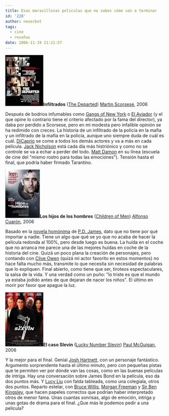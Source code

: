 ```yaml
---
title: Esas maravillosas películas que no sabes cómo van a terminar
id: '228'
author: neverbot
tags:
  - cine
  - reseñas
date: 2006-11-19 21:21:57
---
```


![Infiltrados (cartel original)](./esas-maravillosas-peliculas-que-no-sabes-como-van-a-terminar/TheDeparted.jpg "Infiltrados (cartel original)")**Infiltrados** ([The Departed](http://www.imdb.com/title/tt0407887/)) [Martin Scorsese](http://www.imdb.com/name/nm0000217/), 2006

Después de bodrios infumables como [Gangs of New York](http://www.imdb.com/title/tt0217505/) o [El Aviador](http://www.imdb.com/title/tt0338751/) (y el que opine lo contrario tiene el criterio afectado por la fama del director), ya daba por perdido a Scorsese, pero en mi modesta pero infalible opinión se ha redimido con creces. La historia de un infiltrado de la policía en la mafia y un infiltrado de la mafia en la policía, aunque uno siempre duda de cuál es cuál. [DiCaprio](http://www.imdb.com/name/nm0000138/) se come a todos los demás actores y va a más en cada película. [Jack Nicholson](http://www.imdb.com/name/nm0000197/) está cada día más histriónico y como no se controle se va a echar a perder del todo. [Matt Damon](http://www.imdb.com/name/nm0000354/) en su línea (escuela de cine del "mismo rostro para todas las emociones"). Tensión hasta el final, que podría haber firmado Tarantino. 

**![Los Hijos De Los Hombres](./esas-maravillosas-peliculas-que-no-sabes-como-van-a-terminar/LosHijosDeLosHombres.jpg "Los Hijos De Los Hombres")Los hijos de los hombres** ([Children of Men](http://www.imdb.com/title/tt0206634/)) [Alfonso Cuarón](http://www.imdb.com/name/nm0190859/), 2006

Basado en la [novela homónima](http://tienda.cyberdark.net/hijos-de-hombres-n11074.html) de [P.D. James](http://en.wikipedia.org/wiki/P.D._James), dato que no tiene por qué importar a nadie. Tiene un algo que qué se yo que no acaba de hacer la película redonda al 100%, pero desde luego es buena. La huída en el coche que no arranca me parece una de las mejores huídas en coche de la historia del cine. Quizá un poco plana la creación de personajes, pero contando con [Clive Owen](http://www.imdb.com/name/nm0654110/) (quizá mi actor favorito en estos momentos) no hace falta mucho más, transmite lo que necesita sin necesidad de palabras que lo expliquen. Final abierto, como tiene que ser, tiroteos espectaculares, la salsa de la vida. Y una verdad como un puño: "lo triste es que el mundo ya estaba jodido antes de que dejaran de nacer los niños". El último en morir por favor que apague la luz. 

**![El Caso Slevin](./esas-maravillosas-peliculas-que-no-sabes-como-van-a-terminar/ElCasoSlevin.jpg "El Caso Slevin")El caso Slevin** ([Lucky Number Slevin](http://www.imdb.com/title/tt0425210/)) [Paul McGuigan](http://www.imdb.com/name/nm0006476/), 2006

Y la mejor para el final. Genial [Josh Hartnett](http://www.imdb.com/name/nm0001326/), con un personaje fantástico. Argumento sorprendente hasta el último minuto, pero con pequeñas pistas que te permiten ver por dónde van las cosas, como en las buenas películas de intriga. Hay una conversación sobre James Bond en la película, eso da dos puntos más. Y [Lucy Liu](http://www.imdb.com/name/nm0005154/) con falda tableada, como una colegiala, otros dos puntos. Reparto estelar, con [Bruce Willis](http://www.imdb.com/name/nm0000246/), [Morgan Freeman](http://www.imdb.com/name/nm0000151/) y [Sir Ben Kingsley](http://www.imdb.com/name/nm0001426/), que hacen papeles correctos que podrían haber interpretado otros de menor fama. Unas cuantas sonrisas, algo de emoción, intriga y unas gotas de drama para el final. ¿Que más le podemos pedir a una película? 